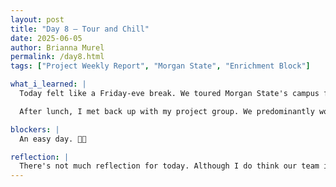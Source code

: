 ```yaml
---
layout: post
title: "Day 8 – Tour and Chill"
date: 2025-06-05
author: Brianna Murel
permalink: /day8.html
tags: ["Project Weekly Report", "Morgan State", "Enrichment Block"]

what_i_learned: |
  Today felt like a Friday-eve break. We toured Morgan State's campus for the first half of the day. It was nice to see everyone again and inquire about what they've been working on, learn about their interests, and hear about any challenges they're facing so far.

  After lunch, I met back up with my project group. We predominantly worked on our Week 1 challenges and accomplishments PowerPoint and presentation video. We ended our day by finishing up an HTML/CSS demo video.

blockers: |
  An easy day. 💃🏽

reflection: |
  There's not much reflection for today. Although I do think our team in this first week has created a solid foundation of communication, collaboration, and teamwork. I believe in our ability to successfully be able to deliver this project since we focused on the necessary stepping stones this week. I'm very excited to see the progress of my teammates that has no coding experience. Everyone had hiccups this week, but it seems like they are starting to grasp some of the material. 
---
```


